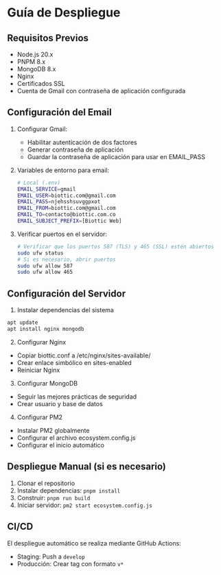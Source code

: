 # Guía de Despliegue

## Requisitos Previos
- Node.js 20.x
- PNPM 8.x
- MongoDB 8.x
- Nginx
- Certificados SSL
- Cuenta de Gmail con contraseña de aplicación configurada

## Configuración del Email
1. Configurar Gmail:
   - Habilitar autenticación de dos factores
   - Generar contraseña de aplicación
   - Guardar la contraseña de aplicación para usar en EMAIL_PASS

2. Variables de entorno para email:
   ```bash
   # Local (.env)
   EMAIL_SERVICE=gmail
   EMAIL_USER=biottic.com@gmail.com
   EMAIL_PASS=njehsshsuvggpxot
   EMAIL_FROM=biottic.com@gmail.com
   EMAIL_TO=contacto@biottic.com.co
   EMAIL_SUBJECT_PREFIX=[Biottic Web]
   ```

3. Verificar puertos en el servidor:
   ```bash
   # Verificar que los puertos 587 (TLS) y 465 (SSL) estén abiertos
   sudo ufw status
   # Si es necesario, abrir puertos
   sudo ufw allow 587
   sudo ufw allow 465
   ```

## Configuración del Servidor
1. Instalar dependencias del sistema
```bash
apt update
apt install nginx mongodb
```

2. Configurar Nginx
- Copiar biottic.conf a /etc/nginx/sites-available/
- Crear enlace simbólico en sites-enabled
- Reiniciar Nginx

3. Configurar MongoDB
- Seguir las mejores prácticas de seguridad
- Crear usuario y base de datos

4. Configurar PM2
- Instalar PM2 globalmente
- Configurar el archivo ecosystem.config.js
- Configurar el inicio automático

## Despliegue Manual (si es necesario)
1. Clonar el repositorio
2. Instalar dependencias: `pnpm install`
3. Construir: `pnpm run build`
4. Iniciar servidor: `pm2 start ecosystem.config.js`

## CI/CD
El despliegue automático se realiza mediante GitHub Actions:
- Staging: Push a `develop`
- Producción: Crear tag con formato `v*`

